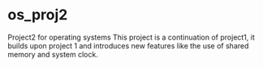 # os_proj2
Project2 for operating systems
This project is a continuation of project1, it builds upon project 1 and introduces new features like the use of shared memory and system clock.
